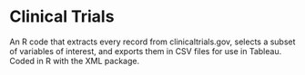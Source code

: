 # Clinical Trials

An R code that extracts every record from clinicaltrials.gov, selects a subset of variables of interest, and exports them in CSV files for use in Tableau. Coded in R with the XML package.
